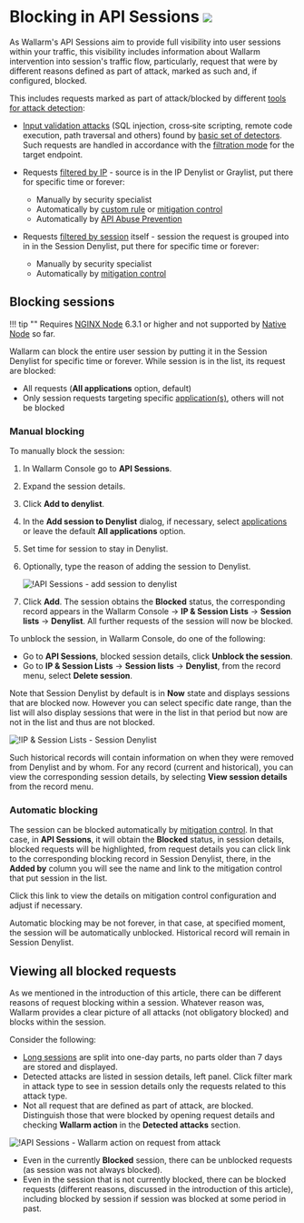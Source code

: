 # Blocking in API Sessions <a href="../../about-wallarm/subscription-plans/#waap-and-advanced-api-security"><img src="../../images/api-security-tag.svg" style="border: none;"></a>

As Wallarm's API Sessions aim to provide full visibility into user sessions within your traffic, this visibility includes information about Wallarm intervention into session's traffic flow, particularly, request that were by different reasons defined as part of attack, marked as such and, if configured, blocked.

This includes requests marked as part of attack/blocked by different [tools for attack detection](../about-wallarm/protecting-against-attacks.md#tools-for-attack-detection):

* [Input validation attacks](../attacks-vulns-list.md#attack-types) (SQL injection, cross‑site scripting, remote code execution, path traversal and others) found by [basic set of detectors](../about-wallarm/protecting-against-attacks.md#basic-set-of-detectors). Such requests are handled in accordance with the [filtration mode](../admin-en/configure-wallarm-mode.md) for the target endpoint.
* Requests [filtered by IP](../user-guides/ip-lists/overview.md) - source is in the IP Denylist or Graylist, put there for specific time or forever:

    * Manually by security specialist
    * Automatically by [custom rule](../user-guides/rules/rules.md) or [mitigation control](../about-wallarm/mitigation-controls-overview.md)
    * Automatically by [API Abuse Prevention](../api-abuse-prevention/overview.md)

* Requests [filtered by session](#blocking-sessions) itself - session the request is grouped into in in the Session Denylist, put there for specific time or forever:

    * Manually by security specialist
    * Automatically by [mitigation control](../about-wallarm/mitigation-controls-overview.md)

## Blocking sessions

!!! tip ""
    Requires [NGINX Node](../installation/nginx-native-node-internals.md#nginx-node) 6.3.1 or higher and not supported by [Native Node](../installation/nginx-native-node-internals.md#native-node) so far.

Wallarm can block the entire user session by putting it in the Session Denylist for specific time or forever. While session is in the list, its request are blocked:

* All requests (**All applications** option, default)
* Only session requests targeting specific [application(s)](../user-guides/settings/applications.md), others will not be blocked

### Manual blocking

To manually block the session:

1. In Wallarm Console go to **API Sessions**.
1. Expand the session details.
1. Click **Add to denylist**.
1. In the **Add session to Denylist** dialog, if necessary, select [applications](../user-guides/settings/applications.md) or leave the default **All applications** option.
1. Set time for session to stay in Denylist.
1. Optionally, type the reason of adding the session to Denylist.

    ![!API Sessions - add session to denylist](../images/api-sessions/api-sessions-add-session-to-denylist.png)

1. Click **Add**. The session obtains the **Blocked** status, the corresponding record appears in the Wallarm Console → **IP & Session Lists** → **Session lists** → **Denylist**. All further requests of the session will now be blocked.

To unblock the session, in Wallarm Console, do one of the following:

* Go to **API Sessions**, blocked session details, click **Unblock the session**.
* Go to **IP & Session Lists** → **Session lists** → **Denylist**, from the record menu, select **Delete session**.

Note that Session Denylist by default is in **Now** state and displays sessions that are blocked now. However you can select specific date range, than the list will also display sessions that were in the list in that period but now are not in the list and thus are not blocked.

![!IP & Session Lists - Session Denylist](../images/api-sessions/api-sessions-denylist.png)

Such historical records will contain information on when they were removed from Denylist and by whom. For any record (current and historical), you can view the corresponding session details, by selecting **View session details** from the record menu.

### Automatic blocking

The session can be blocked automatically by [mitigation control](../about-wallarm/mitigation-controls-overview.md). In that case, in **API Sessions**, it will obtain the **Blocked** status, in session details, blocked requests will be highlighted, from request details you can click link to the corresponding blocking record in Session Denylist, there, in the **Added by** column you will see the name and link to the mitigation control that put session in the list.

Click this link to view the details on mitigation control configuration and adjust if necessary.

Automatic blocking may be not forever, in that case, at specified moment, the session will be automatically unblocked. Historical record will remain in Session Denylist.

## Viewing all blocked requests

As we mentioned in the introduction of this article, there can be different reasons of request blocking within a session. Whatever reason was, Wallarm provides a clear picture of all attacks (not obligatory blocked) and blocks within the session.

Consider the following:

* [Long sessions](exploring.md#multi-day-sessions) are split into one-day parts, no parts older than 7 days are stored and displayed.
* Detected attacks are listed in session details, left panel. Click filter mark in attack type to see in session details only the requests related to this attack type.
* Not all request that are defined as part of attack, are blocked. Distinguish those that were blocked by <!--red background highlight--> opening request details and checking **Wallarm action** in the **Detected attacks** section. <!--weird way, will be fixed in PLUTO-7964>.-->
<!--* Expand blocked request details to see information about attack and a reason of blocking.
* If reason of blocking is IP Denylist or Session Denylist, you can click link to navigate to corresponding records there; in the list itself, you'll see the reason of being in this list and link to this reason (for example, to [mitigation control](../about-wallarm/mitigation-controls-overview.md)).-->

![!API Sessions - Wallarm action on request from attack](../images/api-sessions/api-sessions-wallarm-action.png)

* Even in the currently **Blocked** session, there can be unblocked requests (as session was not always blocked).
* Even in the session that is not currently blocked, there can be blocked requests (different reasons, discussed in the introduction of this article), including blocked by session if session was blocked at some period in past.
